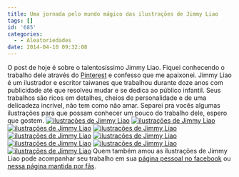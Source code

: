 ```yaml
---
title: Uma jornada pelo mundo mágico das ilustrações de Jimmy Liao
tags: []
id: '685'
categories:
  - - Aleatoriedades
date: 2014-04-10 09:32:08
---
```


O post de hoje é sobre o talentosíssimo Jimmy Liao. Fiquei conhecendo o trabalho dele através do [Pinterest](https://www.pinterest.com/nunonunnal/jimmy-liao/ "Pinterest") e confesso que me apaixonei. Jimmy Liao é um ilustrador e escritor taiwanes que trabalhou durante doze anos com publicidade até que resolveu mudar e se dedica ao público infantil. Seus trabalhos são ricos em detalhes, cheios de personalidade e de uma delicadeza incrível, não tem como não amar. Separei pra vocês algumas ilustrações para que possam conhecer um pouco do trabalho dele, espero que gostem. [![ilustrações de Jimmy Liao](http://162.243.62.160/wp-content/uploads/2014/04/tumblr_md9zwwq5pn1qavvo2o1_500.jpg?w=650)](http://162.243.62.160/wp-content/uploads/2014/04/tumblr_md9zwwq5pn1qavvo2o1_500.jpg) [![ilustrações de Jimmy Liao](http://162.243.62.160/wp-content/uploads/2014/04/jimmy_moon_forgets_m-06.jpg?w=650)](http://162.243.62.160/wp-content/uploads/2014/04/jimmy_moon_forgets_m-06.jpg) [![ilustrações de Jimmy Liao](http://162.243.62.160/wp-content/uploads/2014/04/jimmy-001.jpg?w=650)](http://162.243.62.160/wp-content/uploads/2014/04/jimmy-001.jpg) [![ilustrações de Jimmy Liao](http://162.243.62.160/wp-content/uploads/2014/04/5251dcf174f1d74397c99981f94e06b1.jpg?w=650)](http://162.243.62.160/wp-content/uploads/2014/04/5251dcf174f1d74397c99981f94e06b1.jpg) [![ilustrações de Jimmy Liao](http://162.243.62.160/wp-content/uploads/2014/04/img_bk34_02.jpg?w=650)](http://162.243.62.160/wp-content/uploads/2014/04/img_bk34_02.jpg) [![ilustrações de Jimmy Liao](http://162.243.62.160/wp-content/uploads/2014/04/79841d683f2c4bc.jpeg?w=650)](http://162.243.62.160/wp-content/uploads/2014/04/79841d683f2c4bc.jpeg) [![ilustrações de Jimmy Liao](http://162.243.62.160/wp-content/uploads/2014/04/bcd3ebe3c8a2d2e3298def0a291bc52d.jpg?w=650)](http://162.243.62.160/wp-content/uploads/2014/04/bcd3ebe3c8a2d2e3298def0a291bc52d.jpg) [![ilustrações de Jimmy Liao](http://162.243.62.160/wp-content/uploads/2014/04/3b3c8f8b76117416832df3297a771cae.jpg?w=650)](http://162.243.62.160/wp-content/uploads/2014/04/3b3c8f8b76117416832df3297a771cae.jpg) [![ilustrações de Jimmy Liao](http://162.243.62.160/wp-content/uploads/2014/04/1e89569ede51a89b4b0f2478f0ef876b.jpg?w=650)](http://162.243.62.160/wp-content/uploads/2014/04/1e89569ede51a89b4b0f2478f0ef876b.jpg) Quem também amou as ilustrações de Jimmy Liao pode acompanhar seu trabalho em sua [página pessoal no facebook](https://www.facebook.com/jmy.spa) ou [nessa página mantida por fãs](https://www.facebook.com/jimmyliao.illustration.books).
